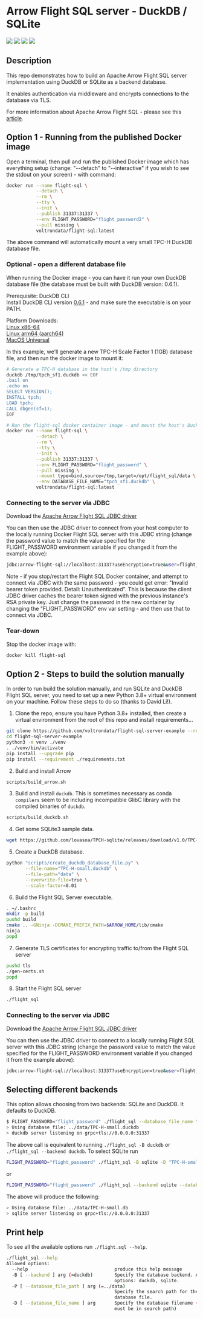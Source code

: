 # Arrow Flight SQL server - DuckDB / SQLite

[<img src="https://img.shields.io/badge/dockerhub-image-green.svg?logo=Docker">](https://hub.docker.com/r/voltrondata/flight-sql)
[<img src="https://img.shields.io/badge/Documentation-dev-yellow.svg?logo=">](https://arrow.apache.org/docs/format/FlightSql.html)
[<img src="https://img.shields.io/badge/GitHub-voltrondata%2Fflight--sql--server--example-blue.svg?logo=Github">](https://github.com/voltrondata/flight-sql-server-example)
[<img src="https://img.shields.io/badge/Arrow%20JDBC%20Driver-download%20artifact-red?logo=Apache%20Maven">](https://search.maven.org/search?q=a:flight-sql-jdbc-driver)

## Description

This repo demonstrates how to build an Apache Arrow Flight SQL server implementation using DuckDB or SQLite as a backend database.

It enables authentication via middleware and encrypts connections to the database via TLS.

For more information about Apache Arrow Flight SQL - please see this [article](https://voltrondata.com/resources/apache-arrow-flight-sql-arrow-for-every-database-developer). 

## Option 1 - Running from the published Docker image

Open a terminal, then pull and run the published Docker image which has everything setup (change: "--detach" to "--interactive" if you wish to see the stdout on your screen) - with command:

```bash
docker run --name flight-sql \
           --detach \
           --rm \
           --tty \
           --init \
           --publish 31337:31337 \
           --env FLIGHT_PASSWORD="flight_password2" \
           --pull missing \
           voltrondata/flight-sql:latest
```

The above command will automatically mount a very small TPC-H DuckDB database file.

### Optional - open a different database file
When running the Docker image - you can have it run your own DuckDB database file (the database must be built with DuckDB version: 0.6.1).   

Prerequisite: DuckDB CLI   
Install DuckDB CLI version [0.6.1](https://github.com/duckdb/duckdb/releases/tag/v0.6.1) - and make sure the executable is on your PATH.

Platform Downloads:   
[Linux x86-64](https://github.com/duckdb/duckdb/releases/download/v0.6.1/duckdb_cli-linux-amd64.zip)   
[Linux arm64 (aarch64)](https://github.com/duckdb/duckdb/releases/download/v0.6.1/duckdb_cli-linux-aarch64.zip)   
[MacOS Universal](https://github.com/duckdb/duckdb/releases/download/v0.6.1/duckdb_cli-osx-universal.zip)

In this example, we'll generate a new TPC-H Scale Factor 1 (1GB) database file, and then run the docker image to mount it:

```bash
# Generate a TPC-H database in the host's /tmp directory
duckdb /tmp/tpch_sf1.duckdb << EOF
.bail on
.echo on
SELECT VERSION();
INSTALL tpch;
LOAD tpch;
CALL dbgen(sf=1);
EOF

# Run the flight-sql docker container image - and mount the host's DuckDB database file created above inside the container
docker run --name flight-sql \
           --detach \
           --rm \
           --tty \
           --init \
           --publish 31337:31337 \
           --env FLIGHT_PASSWORD="flight_password" \
           --pull missing \
           --mount type=bind,source=/tmp,target=/opt/flight_sql/data \
           --env DATABASE_FILE_NAME="tpch_sf1.duckdb" \
           voltrondata/flight-sql:latest
```

### Connecting to the server via JDBC
Download the [Apache Arrow Flight SQL JDBC driver](https://search.maven.org/search?q=a:flight-sql-jdbc-driver)

You can then use the JDBC driver to connect from your host computer to the locally running Docker Flight SQL server with this JDBC string (change the password value to match the value specified for the FLIGHT_PASSWORD environment variable if you changed it from the example above):
```bash
jdbc:arrow-flight-sql://localhost:31337?useEncryption=true&user=flight_username&password=flight_password&disableCertificateVerification=true
```

Note - if you stop/restart the Flight SQL Docker container, and attempt to connect via JDBC with the same password - you could get error: "Invalid bearer token provided. Detail: Unauthenticated".  This is because the client JDBC driver caches the bearer token signed with the previous instance's RSA private key.  Just change the password in the new container by changing the "FLIGHT_PASSWORD" env var setting - and then use that to connect via JDBC.  

### Tear-down
Stop the docker image with:
```bash
docker kill flight-sql
```

## Option 2 - Steps to build the solution manually

In order to run build the solution manually, and run SQLite and DuckDB Flight SQL server, you need to set up a new Python 3.8+ virtual environment on your machine. 
Follow these steps to do so (thanks to David Li!).

1. Clone the repo, ensure you have Python 3.8+ installed, then create a virtual environment from the root of this repo and install requirements...
```bash
git clone https://github.com/voltrondata/flight-sql-server-example --recurse-submodules
cd flight-sql-server-example
python3 -m venv ./venv
. ./venv/bin/activate
pip install --upgrade pip
pip install --requirement ./requirements.txt
```

2. Build and install Arrow
```bash
scripts/build_arrow.sh
```

3. Build and install `duckdb`. This is sometimes necessary as conda `compilers` 
seem to be including incompatible GlibC library with the compiled binaries
of `duckdb`.
```bash
scripts/build_duckdb.sh
```

4. Get some SQLite3 sample data.
```bash
wget https://github.com/lovasoa/TPCH-sqlite/releases/download/v1.0/TPC-H-small.db -O ./data/TPC-H-small.db
```

5. Create a DuckDB database.
```bash
python "scripts/create_duckdb_database_file.py" \
       --file-name="TPC-H-small.duckdb" \
       --file-path="data" \
       --overwrite-file=true \
       --scale-factor=0.01
```

6. Build the Flight SQL Server executable.
```bash
. ~/.bashrc
mkdir -p build
pushd build
cmake .. -GNinja -DCMAKE_PREFIX_PATH=$ARROW_HOME/lib/cmake
ninja
popd
```

7. Generate TLS certificates for encrypting traffic to/from the Flight SQL server
```bash
pushd tls
./gen-certs.sh
popd
```


8. Start the Flight SQL server
```bash
./flight_sql
```

### Connecting to the server via JDBC
Download the [Apache Arrow Flight SQL JDBC driver](https://search.maven.org/search?q=a:flight-sql-jdbc-driver)   

You can then use the JDBC driver to connect to a locally running Flight SQL server with this JDBC string (change the password value to match the value specified for the FLIGHT_PASSWORD environment variable if you changed it from the example above):
```bash
jdbc:arrow-flight-sql://localhost:31337?useEncryption=true&user=flight_username&password=flight_password&disableCertificateVerification=true
```

## Selecting different backends
This option allows choosing from two backends: SQLite and DuckDB. It defaults to DuckDB.

```bash
$ FLIGHT_PASSWORD="flight_password" ./flight_sql --database_file_name "TPC-H-small.duckdb"
> Using database file: ../data/TPC-H-small.duckdb
> duckdb server listening on grpc+tls://0.0.0.0:31337
```

The above call is equivalent to running `./flight_sql -B duckdb` or `./flight_sql --backend duckdb`. To select SQLite run

```bash
FLIGHT_PASSWORD="flight_password" ./flight_sql -B sqlite -D "TPC-H-small.db" 
```
or 
```bash
FLIGHT_PASSWORD="flight_password" ./flight_sql --backend sqlite --database_file_name "TPC-H-small.db"
```
The above will produce the following:

```bash
> Using database file: ../data/TPC-H-small.db
> sqlite server listening on grpc+tls://0.0.0.0:31337
```

## Print help
To see all the available options run `./flight.sql --help`.

```bash
./flight_sql --help
Allowed options:
  --help                                produce this help message
  -B [ --backend ] arg (=duckdb)        Specify the database backend. Allowed 
                                        options: duckdb, sqlite.
  -P [ --database_file_path ] arg (=../data)
                                        Specify the search path for the 
                                        database file.
  -D [ --database_file_name ] arg       Specify the database filename (the file
                                        must be in search path)
```
